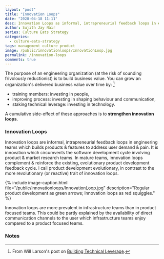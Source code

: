 ```yaml
---
layout: "post"
title: "Innovation Loops"
date: "2020-04-18 11:11"
desc: Innovation Loops as informal, intrapreneurial feedback loops in engineering teams
author: Sujith Jay Nair
series: Culture Eats Strategy
categories:
  - culture-eats-strategy
tags: management culture product
image: /public/innovationloops/InnovationLoop.jpg
permalink: /innovation-loops
comments: true
---
```

The purpose of an engineering organization (at the risk of sounding frivolously reductionist) is to build business value. You can grow an organization's delivered business value over time by: [^1]

- training members: investing in people,
- improving process: investing in shaping behaviour and communication,
- staking technical leverage: investing in technology.

A cumulative side-effect of these approaches is to **strengthen innovation loops**.

### Innovation Loops

Innovation loops are informal, intrapreneurial feedback loops in engineering teams which builds products & features to address user demand & pain. It is innovation which circumvents the software development cycle involving product & market research teams. In mature teams, innovation loops complement & reinforce the existing, evolutionary product development feedback cycle. I call product development evolutionary, in contrast to the more revolutionary (or reactive) trait of innovation loops.

{% include image-caption.html file="/public/innovationloops/InnovationLoop.jpg" description="Regular product development as green arrows; Innovation loops as red squiggles." %}

Innovation loops are more prevalent in infrastructure teams than in product focused teams. This could be partly explained by the availability of direct communication channels to the user which infrastructure teams enjoy compared to a product focused teams.

<!--break-->

### Notes
[^1]: From Will Larson's post on [Building Technical Leverage](http://lethain.com/building-technical-leverage/).
